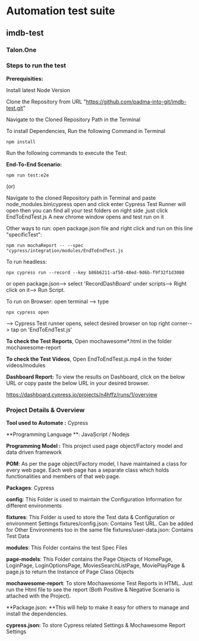 # Automation test suite
## imdb-test
### Talon.One

### Steps to run the test

**Prerequisities:** 

Install latest Node Version

Clone the Repository from URL "https://github.com/padma-into-git/imdb-test.git"

Navigate to the Cloned Repository Path in the Terminal

To install Dependencies, Run the following Command in Terminal

    npm install


Run the following commands to execute the Test:

**End-To-End Scenario:**

    npm run test:e2e

(or)

Navigate to the cloned Repository path in Terminal and paste node_modules\.bin\cypress open and click enter
Cypress Test Runner will open then you can find all your test folders on right side ,just click EndToEndTest.js
A new chrome window opens and test run on it

Other ways to run:
open package.json file and right click and run on this line "specificTest": 

    npm run mochaReport -- --spec "cypress/integration/modules/EndToEndTest.js

To run headless:

    npx cypress run --record --key b86b6211-af50-48ed-9d6b-f9f32f1d3080
or
open package.json--> select 'RecordDashBoard' under scripts--> Right click on it--> Run Script.

To run on Browser:
open terminal --> type 

    npx cypress open
    
--> Cypress Test runner opens, select desired browser on top right corner--> tap on 'EndToEndTest.js'

**To check the Test Reports**, Open mochawesome\*.html in the folder mochawesome-report

**To check the Test Videos**, Open EndToEndTest.js.mp4 in the folder videos/modules

**Dashboard Report:** To view the results on Dashboard, click on the below URL or copy paste the below URL in your desired browser.

 https://dashboard.cypress.io/projects/n4hffz/runs/1/overview
 
### Project Details & Overview
**Tool used to Automate :** Cypress

**Programming Language **: JavaScript / Nodejs

**Programming Model :** This project used page object/Factory model and data driven framework

**POM**: As per the page object/Factory model, I have maintained a class for every web page. Each web page has a separate class which holds functionalities and members of that web page.

**Packages**: Cypress

**config**: This Folder is used to maintain the Configuration Information for different environments

**fixtures**: This Folder is used to store the Test data & Configuration or environment Settings
fixtures/config.json: Contains Test URL. Can be added for Other Environments too in the same file
fixtures/user-data.json: Contains Test Data

**modules**: This Folder contains the test Spec Files

**page-models**: This Folder contains the Page Objects of HomePage, LoginPage, LoginOptionsPage, MoviesSearchListPage, MoviePlayPage & page.js to return the Instance of Page Class Objects

**mochawesome-report**: To store Mochawesome Test Reports in HTML. Just run the Html file to see the report (Both Positive & Negative Scenario is attached with the Project).

**Package.json: **This will help to make it easy for others to manage and install the dependencies.

**cypress.json:** To store Cypress related Settings & Mochawesome Report Settings
